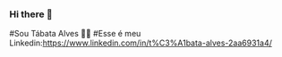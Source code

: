 ### Hi there 👋

<!--
**Tabataalves2215/Tabataalves2215** is a ✨ _special_ ✨ repository because its `README.md` (this file) appears on your GitHub profile.

Here are some ideas to get you started:

- 🔭 I’m currently working on ...
- 🌱 I’m currently learning ...
- 👯 I’m looking to collaborate on ...
- 🤔 I’m looking for help with ...
- 💬 Ask me about ...
- 📫 How to reach me: ...
- 😄 Pronouns: ...
- ⚡ Fun fact: ...
-->
#Sou Tábata Alves 👩‍💻
#Esse é meu Linkedin:https://www.linkedin.com/in/t%C3%A1bata-alves-2aa6931a4/
